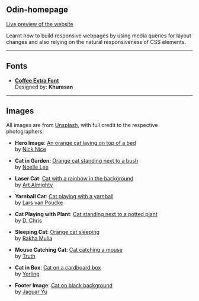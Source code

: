 ## Odin-homepage

[Live preview of the website](https://xplozion15.github.io/odin-homepage/)

Learnt how to build responsive webpages by using media queries for layout changes and also relying on the natural responsiveness of CSS elements.

---

## Fonts

- **[Coffee Extra Font](https://resourceboy.com/fonts/coffee-extra-font/)**  
  Designed by: **Khurasan**

---

## Images

All images are from [Unsplash](https://unsplash.com), with full credit to the respective photographers:

- **Hero Image**: [An orange cat laying on top of a bed](https://unsplash.com/photos/an-orange-cat-laying-on-top-of-a-bed-NX8QhzG3lFM)  
  by [Nick Nice](https://unsplash.com/@nicknice)

- **Cat in Garden**: [Orange cat standing next to a bush](https://unsplash.com/photos/an-orange-cat-standing-in-a-garden-next-to-a-bush-K2Z0nPfXM5w)  
  by [Noelle Lee](https://unsplash.com/@noellejlee)

- **Laser Cat**: [Cat with a rainbow in the background](https://unsplash.com/photos/a-cat-with-a-rainbow-in-the-background-hKLAV8f5zMQ)  
  by [Art Almighty](https://unsplash.com/@art_almighty)

- **Yarnball Cat**: [Cat playing with a yarnball](https://unsplash.com/photos/an-orange-cat-playing-with-a-toy-on-a-bed-Coy8O5xhzAc)  
  by [Lars van Poucke](https://unsplash.com/@larsvanpoucke)

- **Cat Playing with Plant**: [Cat standing next to a potted plant](https://unsplash.com/photos/a-cat-standing-next-to-a-potted-plant-ho-9RtMAWdQ)  
  by [D. Chris](https://unsplash.com/@dchris)

- **Sleeping Cat**: [Orange cat sleeping](https://unsplash.com/photos/orange-tabby-cat-HL11b2Rbp3o)  
  by [Rakha Mulia](https://unsplash.com/@rakhamulia_)

- **Mouse Catching Cat**: [Cat catching a mouse](https://unsplash.com/photos/a-cat-lying-in-the-grass-5-Wcz1BRf2o)  
  by [Truth](https://unsplash.com/@truth6474)

- **Cat in Box**: [Cat on a cardboard box](https://unsplash.com/photos/orange-tabby-cat-on-brown-cardboard-box-An1yJcDwYGg)  
  by [Yerling](https://unsplash.com/@yerling)

- **Footer Image**: [Cat on black background](https://unsplash.com/photos/orange-and-white-cat-on-black-background-rw50AXpyuJY)  
  by [Jaguar Yu](https://unsplash.com/@jaguaryu)

